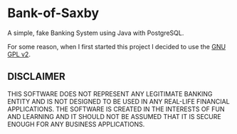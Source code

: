# Bank-of-Saxby

A simple, fake Banking System using Java with PostgreSQL.

For some reason, when I first started this project I decided to use the [GNU GPL v2](https://github.com/saxbophone/Bank-of-Saxby/blob/master/LICENSE).

## DISCLAIMER

THIS SOFTWARE DOES NOT REPRESENT ANY LEGITIMATE BANKING ENTITY AND IS NOT DESIGNED TO BE USED IN ANY REAL-LIFE FINANCIAL APPLICATIONS. THE SOFTWARE IS CREATED IN THE INTERESTS OF FUN AND LEARNING AND IT SHOULD NOT BE ASSUMED THAT IT IS SECURE ENOUGH FOR ANY BUSINESS APPLICATIONS.
